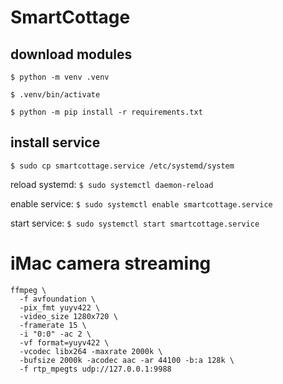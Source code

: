 # SmartCottage

## download modules

`$ python -m venv .venv`

`$ .venv/bin/activate`

`$ python -m pip install -r requirements.txt`

## install service

`$ sudo cp smartcottage.service /etc/systemd/system`

reload systemd: `$ sudo systemctl daemon-reload`

enable service: `$ sudo systemctl enable smartcottage.service`

start service:  `$ sudo systemctl start smartcottage.service`

# iMac camera streaming

```
ffmpeg \
  -f avfoundation \
  -pix_fmt yuyv422 \
  -video_size 1280x720 \
  -framerate 15 \
  -i "0:0" -ac 2 \
  -vf format=yuyv422 \
  -vcodec libx264 -maxrate 2000k \
  -bufsize 2000k -acodec aac -ar 44100 -b:a 128k \
  -f rtp_mpegts udp://127.0.0.1:9988
```
